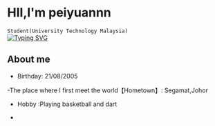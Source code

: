 # HII,I'm peiyuannn
`Student(University Technology Malaysia)`<br>
[![Typing SVG](https://readme-typing-svg.demolab.com?font=Jersey+15&pause=700&color=F7280B&center=true&vCenter=true&width=435&lines=I+am+currently+studying+;data+engineering+at+UTM)](https://git.io/typing-svg)
<br>

## About me
- Birthday: 21/08/2005

-The place where I first meet the world【Hometown】: Segamat,Johor

- Hobby :Playing basketball and dart

- 
<br/>
